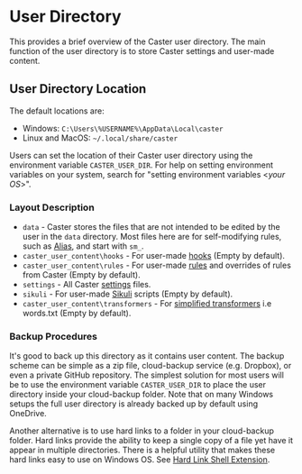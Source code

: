 # User Directory

This provides a brief overview of the Caster user directory. The main function of the user directory is to store Caster settings and user-made content. 


## User Directory Location

The default locations are:

- Windows: `C:\Users\%USERNAME%\AppData\Local\caster`
- Linux and MacOS: `~/.local/share/caster`

Users can set the location of their Caster user directory using the environment variable `CASTER_USER_DIR`. For help on setting environment variables on your system, search for "setting environment variables <_your OS_>".

### Layout  Description

- `data` - Caster stores the files that are not intended to be edited by the user in the `data` directory. Most files here are for self-modifying rules, such as [Alias](https://dictation-toolbox.github.io/Caster/#/Caster_Commands/Alias), and start with `sm_`.
- `caster_user_content\hooks` - For user-made [hooks](https://dictation-toolbox.github.io/Caster/#/Caster_Settings/hooks) (Empty by default).
- `caster_user_content\rules` - For user-made [rules](https://dictation-toolbox.github.io/Caster/#/Caster_Settings/rules) and overrides of rules from Caster (Empty by default).
- `settings` - All Caster [settings](https://dictation-toolbox.github.io/Caster/#/Caster_Settings/settings) files.
- `sikuli` - For user-made [Sikuli](https://dictation-toolbox.github.io/Caster/#/Third-party_Integrations/Sikuli) scripts (Empty by default).
- `caster_user_content\transformers` - For [simplified transformers](https://dictation-toolbox.github.io/Caster/#/Customize_Caster/Customizing_Starter_Rules?id=use-simplified-transformers) i.e words.txt (Empty by default).

### Backup Procedures

It's good to back up this directory as it contains user content. The backup scheme can be simple as a zip file, cloud-backup service (e.g. Dropbox), or even a private GitHub repository. The simplest solution for most users will be to use the environment variable `CASTER_USER_DIR` to place the user directory inside your cloud-backup folder. Note that on many Windows setups the full user directory is already backed up by default using OneDrive. 

Another alternative is to use hard links to a folder in your cloud-backup folder. Hard links provide the ability to keep a single copy of a file yet have it appear in multiple directories. There is a helpful utility that makes these hard links easy to use on Windows OS. See [Hard Link Shell Extension](https://schinagl.priv.at/nt/hardlinkshellext/linkshellextension.html).
